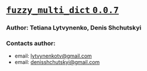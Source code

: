 # <u> [`fuzzy_multi_dict` `0.0.7`](https://github.com/SemioTricks/fuzzy-multi-dict) </u>
### Author: Tetiana Lytvynenko, Denis Shchutskyi
### Contacts author:
+ email: lytvynenkotv@gmail.com
+ email: denisshchutskyi@gmail.com
